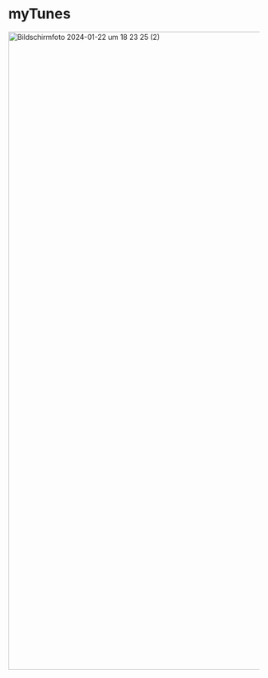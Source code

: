 # myTunes

<img width="1280" alt="Bildschirmfoto 2024-01-22 um 18 23 25 (2)" src="https://github.com/yungeenMJ/myTunes/assets/127711513/0a0782ca-9388-40ae-a582-c887451cd11d">
